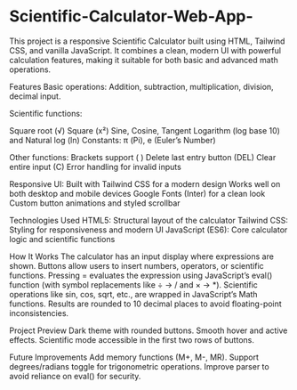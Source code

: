 # Scientific-Calculator-Web-App-
This project is a responsive Scientific Calculator built using HTML, Tailwind CSS, and vanilla JavaScript. It combines a clean, modern UI with powerful calculation features, making it suitable for both basic and advanced math operations.

Features
Basic operations: Addition, subtraction, multiplication, division, decimal input.

Scientific functions:

Square root (√)
Square (x²)
Sine, Cosine, Tangent
Logarithm (log base 10) and Natural log (ln)
Constants: π (Pi), e (Euler’s Number)

Other functions:
Brackets support ( )
Delete last entry button (DEL)
Clear entire input (C)
Error handling for invalid inputs

Responsive UI:
Built with Tailwind CSS for a modern design
Works well on both desktop and mobile devices
Google Fonts (Inter) for a clean look
Custom button animations and styled scrollbar

Technologies Used
HTML5: Structural layout of the calculator
Tailwind CSS: Styling for responsiveness and modern UI
JavaScript (ES6): Core calculator logic and scientific functions

How It Works
The calculator has an input display where expressions are shown.
Buttons allow users to insert numbers, operators, or scientific functions.
Pressing = evaluates the expression using JavaScript’s eval() function (with symbol replacements like ÷ → / and × → *).
Scientific operations like sin, cos, sqrt, etc., are wrapped in JavaScript’s Math functions.
Results are rounded to 10 decimal places to avoid floating-point inconsistencies.

Project Preview
Dark theme with rounded buttons.
Smooth hover and active effects.
Scientific mode accessible in the first two rows of buttons.

Future Improvements
Add memory functions (M+, M-, MR).
Support degrees/radians toggle for trigonometric operations.
Improve parser to avoid reliance on eval() for security.

